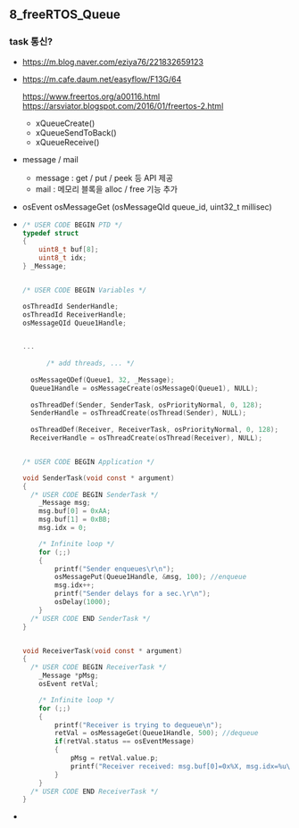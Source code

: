 ## 8_freeRTOS_Queue

### task 통신?

- https://m.blog.naver.com/eziya76/221832659123

- https://m.cafe.daum.net/easyflow/F13G/64

  https://www.freertos.org/a00116.html
  https://arsviator.blogspot.com/2016/01/freertos-2.html
  - xQueueCreate()
  - xQueueSendToBack()
  - xQueueReceive()

- message / mail
  - message : get / put / peek 등 API 제공
  - mail : 메모리 블록을 alloc / free 기능 추가





- osEvent osMessageGet (osMessageQId queue_id, uint32_t millisec)
  



- ```c
  /* USER CODE BEGIN PTD */
  typedef struct
  {
      uint8_t buf[8];
      uint8_t idx;
  } _Message;
  
  
  /* USER CODE BEGIN Variables */
  
  osThreadId SenderHandle;
  osThreadId ReceiverHandle;
  osMessageQId Queue1Handle;
  
  
  ...
      
        /* add threads, ... */
    
    osMessageQDef(Queue1, 32, _Message);
    Queue1Handle = osMessageCreate(osMessageQ(Queue1), NULL);
    
    osThreadDef(Sender, SenderTask, osPriorityNormal, 0, 128);
    SenderHandle = osThreadCreate(osThread(Sender), NULL);
    
    osThreadDef(Receiver, ReceiverTask, osPriorityNormal, 0, 128);
    ReceiverHandle = osThreadCreate(osThread(Receiver), NULL);
  
  
  /* USER CODE BEGIN Application */
  
  void SenderTask(void const * argument)
  {
    /* USER CODE BEGIN SenderTask */
      _Message msg;
      msg.buf[0] = 0xAA;
      msg.buf[1] = 0xBB;
      msg.idx = 0;
  
      /* Infinite loop */
      for (;;)
      {
          printf("Sender enqueues\r\n");
          osMessagePut(Queue1Handle, &msg, 100); //enqueue
          msg.idx++;
          printf("Sender delays for a sec.\r\n");
          osDelay(1000);
      }
    /* USER CODE END SenderTask */
  }
  
  
  void ReceiverTask(void const * argument)
  {
    /* USER CODE BEGIN ReceiverTask */
      _Message *pMsg;
      osEvent retVal;
  
      /* Infinite loop */
      for (;;)
      {
          printf("Receiver is trying to dequeue\n");
          retVal = osMessageGet(Queue1Handle, 500); //dequeue
          if(retVal.status == osEventMessage)
          {
              pMsg = retVal.value.p;
              printf("Receiver received: msg.buf[0]=0x%X, msg.idx=%u\n", pMsg->buf[0]  , pMsg->idx);
          }
      }
    /* USER CODE END ReceiverTask */
  }
  
  ```

- 